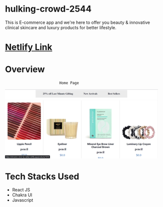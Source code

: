 # hulking-crowd-2544
This is E-commerce app and we're here to offer you beauty &amp; innovative clinical skincare and luxury products for better lifestyle.
# [Netlify Link](https://skinsotre-clone-by-sattan.netlify.app/)
# Overview
                             Home Page
<img src="./Project_Images/Home_Page2.png" alt="Home_Page2" >

# Tech Stacks Used
- React JS
- Chakra UI
- Javascript

